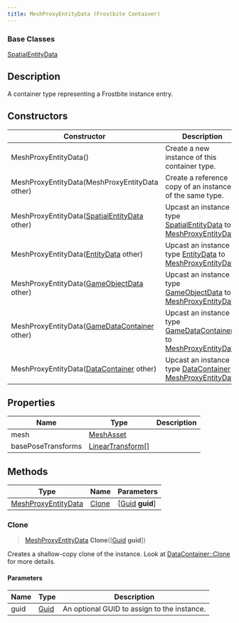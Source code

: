 ```yaml
---
title: MeshProxyEntityData (Frostbite Container)
---
```

### Base Classes

[SpatialEntityData](SpatialEntityData)

## Description

A container type representing a Frostbite instance entry.

## Constructors

| Constructor                                                                    | Description                                                                                                                   |
| ------------------------------------------------------------------------------ | ----------------------------------------------------------------------------------------------------------------------------- |
| MeshProxyEntityData()                                                          | Create a new instance of this container type.                                                                                 |
| MeshProxyEntityData(MeshProxyEntityData other)                                 | Create a reference copy of an instance of the same type.                                                                      |
| MeshProxyEntityData([SpatialEntityData](SpatialEntityData) other)              | Upcast an instance of type [SpatialEntityData](SpatialEntityData) to [MeshProxyEntityData](MeshProxyEntityData).              |
| MeshProxyEntityData([EntityData](EntityData) other)                            | Upcast an instance of type [EntityData](EntityData) to [MeshProxyEntityData](MeshProxyEntityData).                            |
| MeshProxyEntityData([GameObjectData](GameObjectData) other)                    | Upcast an instance of type [GameObjectData](GameObjectData) to [MeshProxyEntityData](MeshProxyEntityData).                    |
| MeshProxyEntityData([GameDataContainer](GameDataContainer) other)              | Upcast an instance of type [GameDataContainer](GameDataContainer) to [MeshProxyEntityData](MeshProxyEntityData).              |
| MeshProxyEntityData([DataContainer](/vext/ref/cls/shr/datacontainer) other) | Upcast an instance of type [DataContainer](/vext/ref/cls/shr/datacontainer) to [MeshProxyEntityData](MeshProxyEntityData). |

## Properties

| Name               | Type                                                        | Description |
| ------------------ | ----------------------------------------------------------- | ----------- |
| mesh               | [MeshAsset](MeshAsset)                                      |             |
| basePoseTransforms | [LinearTransform](/vext/ref/cls/shr/LinearTransform)\[\] |             |

## Methods

| Type                                       | Name            | Parameters                                     |
| ------------------------------------------ | --------------- | ---------------------------------------------- |
| [MeshProxyEntityData](MeshProxyEntityData) | [Clone](#clone) | \[[Guid](/vext/ref/cls/shr/guid) **guid**\] |

### Clone

> [MeshProxyEntityData](MeshProxyEntityData) **Clone**(\[[Guid](/vext/ref/cls/shr/guid) **guid**\])

Creates a shallow-copy clone of the instance. Look at [DataContainer::Clone](/vext/ref/cls/shr/datacontainer#clone) for more details.

#### Parameters

| Name | Type         | Description                                 |
| ---- | ------------ | ------------------------------------------- |
| guid | [Guid](Guid) | An optional GUID to assign to the instance. |
